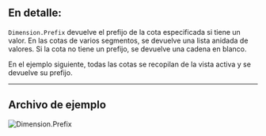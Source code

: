 ## En detalle:
`Dimension.Prefix` devuelve el prefijo de la cota especificada si tiene un valor. En las cotas de varios segmentos, se devuelve una lista anidada de valores. Si la cota no tiene un prefijo, se devuelve una cadena en blanco.

En el ejemplo siguiente, todas las cotas se recopilan de la vista activa y se devuelve su prefijo.
___
## Archivo de ejemplo

![Dimension.Prefix](./Revit.Elements.Dimension.Prefix_img.jpg)
